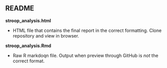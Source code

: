 ## README

__stroop_analysis.html__
  * HTML file that contains the final report in the correct formatting. Clone repository and view in browser.

__stroop_analysis.Rmd__
  * Raw R markdoqn file. Output when preview through GitHub is _not_ the correct format.
